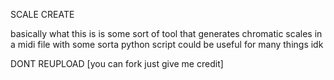 SCALE CREATE

basically what this is is some sort of tool that generates chromatic scales in a midi file with some sorta python script
could be useful for many things idk

DONT REUPLOAD [you can fork just give me credit]
